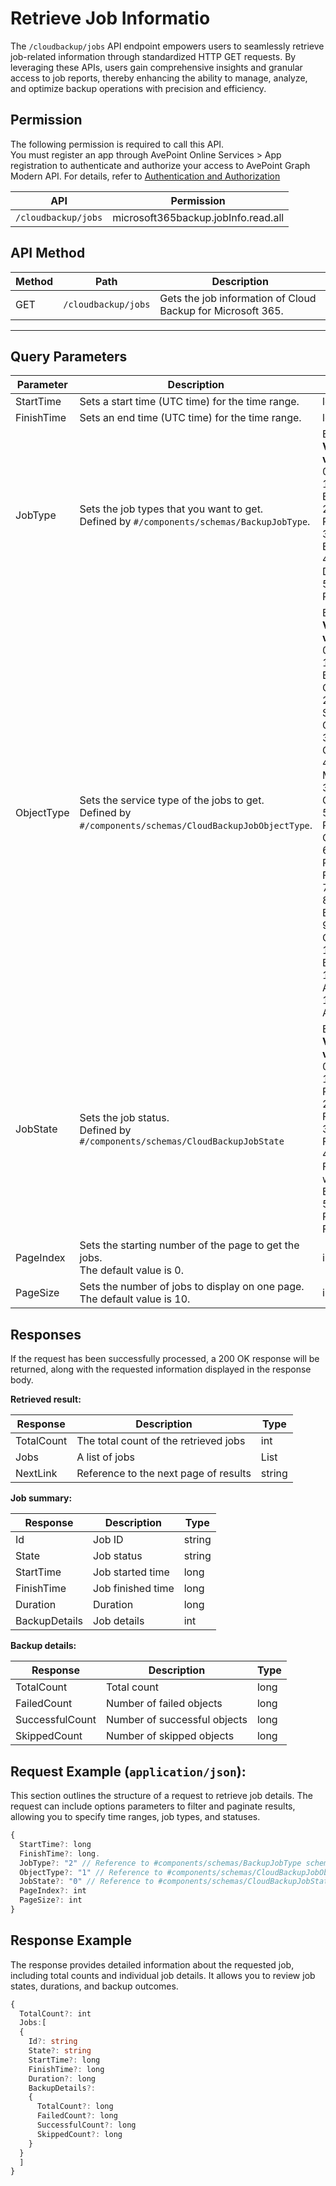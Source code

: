 # Retrieve Job Informatio

The `/cloudbackup/jobs` API endpoint empowers users to seamlessly retrieve job-related information through standardized HTTP GET requests. By leveraging these APIs, users gain comprehensive insights and granular access to job reports, thereby enhancing the ability to manage, analyze, and optimize backup operations with precision and efficiency.  


## Permission

The following permission is required to call this API.  
You must register an app through AvePoint Online Services > App registration to authenticate and authorize your access to AvePoint Graph Modern API. For details, refer to [Authentication and Authorization](/Use%20AvePoint%20Graph%20Modern%20API.md/#authentication-and-authorization)

| API   | Permission |
|-------------------|---------------|
|`/cloudbackup/jobs` | microsoft365backup.jobInfo.read.all | 


## API Method

| Method | Path | Description |
| --- | --- | --- |
| GET | `/cloudbackup/jobs` | Gets the job information of Cloud Backup for Microsoft 365. |

-------------------------

## Query Parameters

| Parameter | Description | Type |
| --- | --- | --- |
| StartTime | Sets a start time (UTC time) for the time range. | long |
| FinishTime | Sets an end time (UTC time) for the time range.| long |
| JobType | Sets the job types that you want to get. <br> Defined by `#/components/schemas/BackupJobType`. | Enum <br> **Valid values:** <br> 0 (for All) <br> 1 (for Backup) <br> 2 (for Restore) <br> 3 (for Export) <br> 4 (for Delete) <br> 5 (for Retention) |
| ObjectType | Sets the service type of the jobs to get. <br> Defined by `#/components/schemas/CloudBackupJobObjectType`. | Enum <br> **Valid values:** <br> 0 (for All) <br> 1 (for Exchange Online) <br> 2 (for  SharePoint Online) <br> 3 (for OneDrive) <br> 4 (for Microsoft 365 Groups) <br> 5 (for Project Online) <br> 6 (for Public Folder) <br> 7 (Teams) <br> 8 (Viva Engage) <br> 9 (Teams Chat) <br> 10 (Power BI) <br> 11 (Power Automate) <br> 12 (Power Apps) |
| JobState | Sets the job status. <br> Defined by `#/components/schemas/CloudBackupJobState` |Enum <br> **Valid values:** <br> 0 (for All) <br> 1 (for In Progress) <br> 2 (for Finished) <br> 3 (for Failed) <br> 4 (for Finished with Exception) <br> 5 (for Partially Finished)|
| PageIndex|	Sets the starting number of the page to get the jobs. <br> The default value is 0.| int |
| PageSize|	Sets the number of jobs to display on one page. <br> The default value is 10. | int |

## Responses

If the request has been successfully processed, a 200 OK response will be returned, along with the requested information displayed in the response body.

**Retrieved result:**

| Response | Description | Type |
| --- | --- | --- |
| TotalCount | The total count of the retrieved jobs | int |
| Jobs | A list of jobs | List |
| NextLink | Reference to the next page of results | string |

**Job summary:**

| Response | Description | Type |
| --- | --- | --- |
| Id | Job ID | string |
| State | Job status | string |
| StartTime | Job started time | long |
| FinishTime | Job finished time | long |
| Duration | Duration | long |
| BackupDetails | Job details | int |

**Backup details:**

| Response | Description | Type |
| --- | --- | --- |
| TotalCount | Total count | long |
| FailedCount | Number of failed objects | long |
| SuccessfulCount | Number of successful objects | long |
| SkippedCount| Number of skipped objects | long |

## Request Example (`application/json`):

This section outlines the structure of a request to retrieve job details. The request can include options parameters to filter and paginate results, allowing you to specify time ranges, job types, and statuses.

```ts
{
  StartTime?: long
  FinishTime?: long.
  JobType?: "2" // Reference to #components/schemas/BackupJobType schema.
  ObjectType?: "1" // Reference to #components/schemas/CloudBackupJobObjectType schema.
  JobState?: "0" // Reference to #components/schemas/CloudBackupJobState schema
  PageIndex?: int
  PageSize?: int
}
```

## Response Example  

The response provides detailed information about the requested job, including total counts and individual job details. It allows you to review job states, durations, and backup outcomes.  

```ts
{
  TotalCount?: int
  Jobs:[
  {  
    Id?: string 
    State?: string
    StartTime?: long
    FinishTime?: long
    Duration?: long
    BackupDetails?: 
    {
      TotalCount?: long
      FailedCount?: long
      SuccessfulCount?: long
      SkippedCount?: long
    }
  }
  ]
}
```

